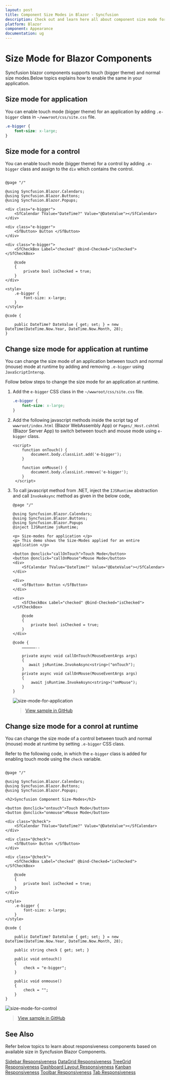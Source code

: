 ```yaml
---
layout: post
title: Component Size Modes in Blazor - Syncfusion
description: Check out and learn here all about component size mode for Syncfusion Blazor Components and much more. 
platform: Blazor
component: Appearance
documentation: ug
---
```


# Size Mode for Blazor Components

Syncfusion blazor components supports touch (bigger theme) and normal size modes.Below topics explains how to enable the same in your application.

## Size mode for application

You can enable touch mode (bigger theme) for an application by adding `.e-bigger` class in `~/wwwroot/css/site.css` file.

```css
.e-bigger {
    font-size: x-large;
}
```

## Size mode for a control

You can enable touch mode (bigger theme) for a control by adding `.e-bigger` class and assign to the `div` which contains the control. 

```cshtml

@page "/"

@using Syncfusion.Blazor.Calendars;
@using Syncfusion.Blazor.Buttons;
@using Syncfusion.Blazor.Popups;

<div class="e-bigger">
    <SfCalendar TValue="DateTime?" Value="@DateValue"></SfCalendar>
</div>

<div class="e-bigger">
    <SfButton> Button </SfButton>
</div>

<div class="e-bigger">
    <SfCheckBox Label="checked" @bind-Checked="isChecked"></SfCheckBox>

    @code
    {
        private bool isChecked = true;
    }
</div>

<style>
    .e-bigger {
        font-size: x-large;
    }
</style>

@code {

    public DateTime? DateValue { get; set; } = new DateTime(DateTime.Now.Year, DateTime.Now.Month, 28);
}
```

## Change size mode for application at runtime

You can change the size mode of an application between touch and normal (mouse) mode at runtime by adding and removing `.e-bigger` using `JavaScriptInterop`. 

Follow below steps to change the size mode for an application at runtime.

1. Add the `e-bigger` CSS class in the `~/wwwroot/css/site.css` file.

    ```css
    .e-bigger {
        font-size: x-large;
    }
    ```

2. Add the following javascript methods inside the script tag of `wwwroot/index.html` (Blazor WebAssembly App) or `Pages/_Host.cshtml` (Blazor Server App) to switch between touch and mouse mode using `e-bigger` class.

    ```cshtml
    <script>
        function onTouch() {
            document.body.classList.add('e-bigger');
        }
        
        function onMouse() {
            document.body.classList.remove('e-bigger');
        }
     </script>
    ```

2. To call javascript method from .NET, inject the `IJSRuntime` abstraction and call `InvokeAsync` method as given in the below code,
    
    ```cshtml
    @page "/"
    
    @using Syncfusion.Blazor.Calendars;
    @using Syncfusion.Blazor.Buttons;
    @using Syncfusion.Blazor.Popups
    @inject IJSRuntime jsRuntime;
    
    <p> Size-modes for application </p>
    <p> This demo shows the Size-Modes applied for an entire application </p>
    
    <button @onclick="callOnTouch">Touch Mode</button>
    <button @onclick="callOnMouse">Mouse Mode</button>
    <div>
        <SfCalendar TValue="DateTime?" Value="@DateValue"></SfCalendar>
    </div>
    
    <div>
        <SfButton> Button </SfButton>
    </div>
    
    <div>
        <SfCheckBox Label="checked" @bind-Checked="isChecked"></SfCheckBox>
    
        @code
        {
            private bool isChecked = true;
        }
    </div>
    
    @code {
        ………………..
    
        private async void callOnTouch(MouseEventArgs args)
        {
           await jsRuntime.InvokeAsync<string>("onTouch");
        }
        private async void callOnMouse(MouseEventArgs args)
        {
            await jsRuntime.InvokeAsync<string>("onMouse");
        }
    }
    ```
    
    ![size-mode-for-application](images/size-mode-for-application.gif)
    
    > [View sample in GitHub](https://github.com/SyncfusionExamples/size-mode-in-blazor-application)

## Change size mode for a conrol at runtime

You can change the size mode of a control between touch and normal (mouse) mode at runtime by setting `.e-bigger` CSS class.  

Refer to the following code, in which the `e-bigger` class is added for enabling touch mode using the `check` variable.

```cshtml

@page "/"

@using Syncfusion.Blazor.Calendars;
@using Syncfusion.Blazor.Buttons;
@using Syncfusion.Blazor.Popups;

<h2>Syncfusion Component Size-Modes</h2>

<button @onclick="ontouch">Touch Mode</button> 
<button @onclick="onmouse">Mouse Mode</button>

<div class="@check">
    <SfCalendar TValue="DateTime?" Value="@DateValue"></SfCalendar>
</div>

<div class="@check">
    <SfButton> Button </SfButton>
</div>

<div class="@check">
    <SfCheckBox Label="checked" @bind-Checked="isChecked"></SfCheckBox>

    @code
    {
        private bool isChecked = true;
    }
</div>

<style>
    .e-bigger {
        font-size: x-large;
    }
</style>

@code {

    public DateTime? DateValue { get; set; } = new DateTime(DateTime.Now.Year, DateTime.Now.Month, 28);

    public string check { get; set; }

    public void ontouch()
    {
        check = "e-bigger";
    }

    public void onmouse()
    {
        check = "";
    }
}
```

![size-mode-for-control](images/size-mode-for-control.gif)

> [View sample in GitHub](https://github.com/SyncfusionExamples/size-mode-in-blazor-application)


## See Also

Refer below topics to learn about responsiveness components based on available size in Syncfusion Blazor Components.

[Sidebar Responsiveness](https://blazor.syncfusion.com/documentation/sidebar/auto-close)
[DataGrid Responsiveness](https://blazor.syncfusion.com/documentation/datagrid/columns#responsive-columns)
[TreeGrid Responsiveness](https://blazor.syncfusion.com/documentation/treegrid/scrolling#responsive-with-parent-container)
[Dashboard Layout Responsiveness](https://blazor.syncfusion.com/documentation/dashboard-layout/responsive-adaptive)
[Kanban Responsiveness](https://blazor.syncfusion.com/documentation/kanban/responsive-mode)
[Toolbar Responsiveness](https://blazor.syncfusion.com/documentation/toolbar/responsive-mode)
[Tab Responsiveness](https://blazor.syncfusion.com/documentation/tabs/responsive-modes)

